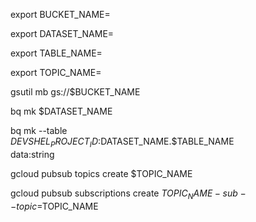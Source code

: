 export BUCKET_NAME=

export DATASET_NAME=

export TABLE_NAME=

export TOPIC_NAME=



gsutil mb gs://$BUCKET_NAME

bq mk $DATASET_NAME

bq mk --table \
$DEVSHEL_PROJECT_ID:$DATASET_NAME.$TABLE_NAME \
data:string

gcloud pubsub topics create $TOPIC_NAME

gcloud pubsub subscriptions create $TOPIC_NAME-sub --topic=$TOPIC_NAME
